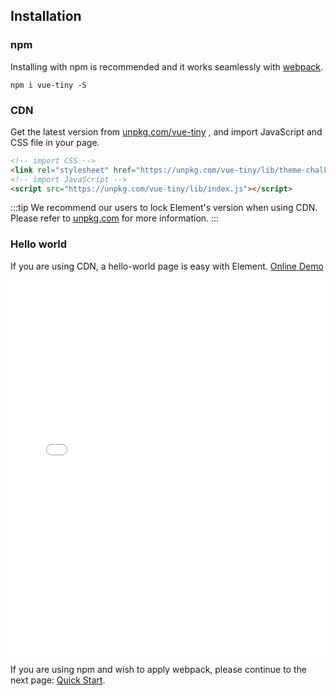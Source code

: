 ## Installation

### npm

Installing with npm is recommended and it works seamlessly with [webpack](https://webpack.js.org/).

```shell
npm i vue-tiny -S
```

### CDN

Get the latest version from [unpkg.com/vue-tiny](https://unpkg.com/vue-tiny/) , and import JavaScript and CSS file in your page.

```html
<!-- import CSS -->
<link rel="stylesheet" href="https://unpkg.com/vue-tiny/lib/theme-chalk/index.css">
<!-- import JavaScript -->
<script src="https://unpkg.com/vue-tiny/lib/index.js"></script>
```

:::tip
We recommend our users to lock Element's version when using CDN. Please refer to [unpkg.com](https://unpkg.com) for more information.
:::

### Hello world

If you are using CDN, a hello-world page is easy with Element. [Online Demo](https://jsfiddle.net/hzfpyvg6/14/)

<iframe width="100%" height="600" src="//jsfiddle.net/hzfpyvg6/1213/embedded/html,result/" allowpaymentrequest allowfullscreen="allowfullscreen" frameborder="0"></iframe>

If you are using npm and wish to apply webpack, please continue to the next page: [Quick Start](/#/en-US/component/quickstart).
